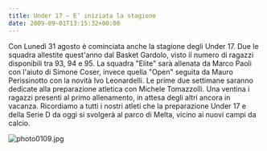 ```yaml
---
title: Under 17 – E’ iniziata la stagione
date: 2009-09-01T13:15:32+00:00
---
```

Con Lunedì 31 agosto è cominciata anche la stagione degli Under 17. Due le squadra allestite quest'anno dal Basket Gardolo, visto il numero di ragazzi disponibili tra 93, 94 e 95. La squadra "Elite" sarà allenata da Marco Paoli con l'aiuto di Simone Coser, invece quella "Open" seguita da Mauro Perissinotto con la novità Ivo Leonardelli. Le prime due settimane saranno dedicate alla preparazione atletica con Michele Tomazzolli. Una ventina i ragazzi presenti al primo allenamento, in attesa degli altri ancora in vacanza. Ricordiamo a tutti i nostri atleti che la preparazione Under 17 e della Serie D da oggi si svolgerà al parco di Melta, vicino ai nuovi campi da calcio.

![photo0109.jpg](http://www.basketgardolo.it/wp-content/uploads/2009/09/photo0109.jpg)
